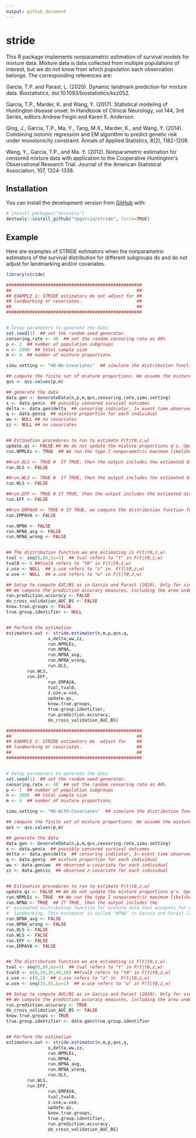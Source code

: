 ```yaml
---
output: github_document
---
```


<!-- README.md is generated from README.Rmd. Please edit that file -->


# stride

<!-- badges: start -->
This R package implements nonparametric estimation of survival models for mixture data.
Mixture data is data collected from multiple populations of interest, but we do not know from which population each observation belongs.  The corresponding references are:

Garcia, T.P. and Parast, L. (2020). Dynamic landmark prediction for mixture data. Biostatistics,  doi:10.1093/biostatistics/kxz052.

Garcia, T.P., Marder, K. and Wang, Y. (2017). Statistical modeling of Huntington disease onset.
In Handbook of Clinical Neurology, vol 144, 3rd Series, editors Andrew Feigin and Karen E. Anderson.

Qing, J., Garcia, T.P., Ma, Y., Tang, M.X., Marder, K., and Wang, Y. (2014).
Combining isotonic regression and EM algorithm to predict genetic risk under monotonicity constraint.
Annals of Applied Statistics, 8(2), 1182-1208.

Wang, Y., Garcia, T.P., and Ma. Y. (2012).  Nonparametric estimation for censored mixture data with
application to the Cooperative Huntington's Observational Research Trial. Journal of the American Statistical Association, 107, 1324-1338.
<!-- badges: end -->



## Installation

You can install the development version from [GitHub](https://github.com/) with:

``` r
# install.packages("devtools")
devtools::install_github("tpgarcia/stride", force=TRUE)
```
## Example

Here are examples of STRIDE estimators when the nonparametric estimators of the survival distribution for different subgroups do and do  not adjust for landmarking and/or covariates.


```r
library(stride)

####################################################
##                                                ##
## EXAMPLE 1: STRIDE estimators do not adjust for ##
## landmarking or covariates.                     ##
##                                                ##
####################################################


# Setup parameters to generate the data
set.seed(1)  ## set the random seed generator.
censoring.rate <- 40  ## set the random censoring rate as 40%
p <- 2  ## number of population subgroups
n <- 2000  ## total sample size
m <- 4  ## number of mixture proportions.

simu.setting <- "HD-No-Covariates"  ## simulate the distribution functions similar to the Huntington disease study in Garcia and Parast (2020) where the distribution functions do NOT depend on covariates. The GenerateData() function still generates covariates, but the simulated distribution functions do not depend on them.

## compute the finite set of mixture proportions. We assume the mixture proportions are computed externally.
qvs <- qvs.values(p,m)

## generate the data
data.gen <- GenerateData(n,p,m,qvs,censoring.rate,simu.setting)
x <- data.gen$x  ## possibly censored survival outcomes
delta <- data.gen$delta  ## censoring indicator, 1= event time observed, 0= event time censored
q <- data.gen$q  ## mixture proportion for each individual
ww <- NULL ## no covariates
zz <- NULL ## no covariates


## Estimation procedures to run to estimate F(t|t0,z,w)
update.qs <- FALSE ## We do not update the mixture proportions q's. Updating mixture proportions is still in a trial phase.
run.NPMLEs <- TRUE  ## We run the type I nonparametric maximum likelihood estimator. 

##run.OLS <- TRUE #  If TRUE, then the output includes the estimated distribution function computed using an ordinary least squares influence function that adjusts for censoring using inverse probability weighting (IPW), augmented inverse probability weighting (AIPW), and imputation (IMP). See details in Wang et al (2012). 
run.OLS <- FALSE  

##run.WLS <- TRUE #  If TRUE, then the output includes the estimated distribution function computed using a weighted least squares influence function that adjusts for censoring using inverse probability weighting (IPW), augmented inverse probability weighting (AIPW), and imputation (IMP). See details in Wang et al (2012). 
run.WLS <- FALSE

##run.EFF <- TRUE # If TRUE, then the output includes the estimated distribution function computed using the efficient influence function based on Hilbert space projection theory that adjusts for censoring using inverse probability weighting (IPW), augmented inverse probability weighting (AIPW), and imputation (IMP). See details in Wang et al (2012). 
run.EFF <- FALSE

##run.EMPAVA <- TRUE # If TRUE, we compute the distribution function for the mixture data based on an expectation-maximization (EM) algorithm that uses the pool adjacent violators algorithm (PAVA) from isotone regression to yield a non-negative and monotone estimator. See details in Qing et al (2014)
run.EMPAVA <- FALSE

run.NPNA <- FALSE
run.NPNA_avg <- FALSE
run.NPNA_wrong <- FALSE


## The distribution function we are estimating is F(t|t0,z,w). 
tval <- seq(0,80,by=5)  ## tval refers to "t" in F(t|t0,z,w) 
tval0 <- 0 ##tval0 refers to "t0" in F(t|t0,z,w)
z.use <- NULL  ## z.use refers to "z" in  F(t|t0,z,w)
w.use <- NULL  ## w.use refers to "w" in F(t|t0,z,w)

## Setup to compute AUC/BS as in Garcia and Parast (2020). Only for simulated data.
## We compute the prediction accuracy measures, including the area under the receiver operating characteristic curve (AUC) and the Brier Score (BS). Prediction accuracy is only valid in simulation studies where know.true.groups=TRUE and true.group.identifier is available.
run.prediction.accuracy <- FALSE
do_cross_validation_AUC_BS <- FALSE
know.true.groups <- FALSE
true.group.identifier <- NULL


## Perform the estimation			
estimators.out <- stride.estimator(n,m,p,qvs,q,
				x,delta,ww,zz,
				run.NPMLEs,
				run.NPNA,
				run.NPNA_avg,
				run.NPNA_wrong,
				run.OLS,
        run.WLS,
        run.EFF,
				run.EMPAVA,
				tval,tval0,
				z.use,w.use,
				update.qs,
				know.true.groups,
				true.group.identifier,
				run.prediction.accuracy,
				do_cross_validation_AUC_BS)

####################################################
##                                                ##
## EXAMPLE 2: STRIDE estimators do  adjust for    ##
## landmarking or covariates.                     ##
##                                                ##
####################################################


# Setup parameters to generate the data
set.seed(1)  ## set the random seed generator.
censoring.rate <- 40  ## set the random censoring rate as 40%
p <- 2  ## number of population subgroups
n <- 2000  ## total sample size
m <- 4  ## number of mixture proportions.

simu.setting <- "HD-With-Covariates"  ## simulate the distribution functions similar to the Huntington disease study in Garcia and Parast (2020) where the distribution functions depend on covariates.

## compute the finite set of mixture proportions. We assume the mixture proportions are computed externally.
qvs <- qvs.values(p,m)

## generate the data
data.gen <- GenerateData(n,p,m,qvs,censoring.rate,simu.setting)
x <- data.gen$x  ## possibly censored survival outcomes
delta <- data.gen$delta  ## censoring indicator, 1= event time observed, 0= event time censored
q <- data.gen$q  ## mixture proportion for each individual
ww <- data.gen$ww  ## observed w-covariate for each individual
zz <- data.gen$zz  ## observed z-covariate for each individual


## Estimation procedures to run to estimate F(t|t0,z,w)
update.qs <- FALSE ## We do not update the mixture proportions q's. Updating mixture proportions is still in a trial phase.
run.NPMLEs <- TRUE  ## We run the type I nonparametric maximum likelihood estimator. 
run.NPNA <- TRUE  ## If TRUE, then the output includes the
#' estimated distribution function for mixture data that accounts for covariates and dynamic
#' landmarking. This estimator is called "NPNA" in Garcia and Parast (2020).
run.NPNA_avg <- FALSE
run.NPNA_wrong <- FALSE
run.OLS <- FALSE
run.WLS <- FALSE
run.EFF <- FALSE
run.EMPAVA <- FALSE


## The distribution function we are estimating is F(t|t0,z,w). 
tval <- seq(0,80,by=5)  ## tval refers to "t" in F(t|t0,z,w) 
tval0 <- c(0,20,30,40,50) ##tval0 refers to "t0" in F(t|t0,z,w)
z.use <- c(0,1)  ## z.use refers to "z" in  F(t|t0,z,w)
w.use <- seq(35,55,by=1)  ## w.use refers to "w" in F(t|t0,z,w)

## Setup to compute AUC/BS as in Garcia and Parast (2020). Only for simulated data.
## We compute the prediction accuracy measures, including the area under the receiver operating characteristic curve (AUC) and the Brier Score (BS). Prediction accuracy is only valid in simulation studies where know.true.groups=TRUE and true.group.identifier is available.
run.prediction.accuracy <- TRUE  
do_cross_validation_AUC_BS <- FALSE
know.true.groups <- TRUE
true.group.identifier <- data.gen$true.group.identifier


## Perform the estimation			
estimators.out <- stride.estimator(n,m,p,qvs,q,
				x,delta,ww,zz,
				run.NPMLEs,
				run.NPNA,
				run.NPNA_avg,
				run.NPNA_wrong,
				run.OLS,
        run.WLS,
        run.EFF,
				run.EMPAVA,
				tval,tval0,
				z.use,w.use,
				update.qs,
				know.true.groups,
				true.group.identifier,
				run.prediction.accuracy,
				do_cross_validation_AUC_BS)
```
